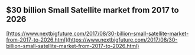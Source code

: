 ## $30 billion Small Satellite market from 2017 to 2026
  
  [https://www.nextbigfuture.com/2017/08/30-billion-small-satellite-market-from-2017-to-2026.html](https://www.nextbigfuture.com/2017/08/30-billion-small-satellite-market-from-2017-to-2026.html)